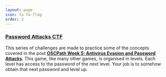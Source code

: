 ```yaml
---
layout: page
icon: fa fa-flag
order: 3
---   
```


### [Password Attacks CTF](/ctf/password-attacks/)

This series of challenges are made to practice some of the concepts covered in the post **[OSCPath Week 5: Antivirus Evasion and Password Attacks](/posts/2023-09-07-oscpath-week-5/)**. This game, like many other games, is organised in levels. Each level has access to the password of the next level. Your job is to somehow obtain that next password and level up.
